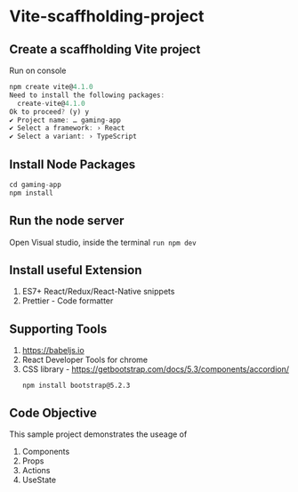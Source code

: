 # Vite-scaffholding-project

## Create a scaffholding Vite project
Run on console
```js
npm create vite@4.1.0
Need to install the following packages:
  create-vite@4.1.0
Ok to proceed? (y) y
✔ Project name: … gaming-app
✔ Select a framework: › React
✔ Select a variant: › TypeScript
```

## Install Node Packages
```js
cd gaming-app
npm install
```

## Run the node server
Open Visual studio, inside the terminal
`run npm dev`

## Install useful Extension
1. ES7+ React/Redux/React-Native snippets
2. Prettier - Code formatter

## Supporting Tools
1. https://babeljs.io
2. React Developer Tools for chrome
3. CSS library - https://getbootstrap.com/docs/5.3/components/accordion/
    ```node
   npm install bootstrap@5.2.3
   ```

## Code Objective
This sample project demonstrates the useage of
1. Components
2. Props
3. Actions
4. UseState
